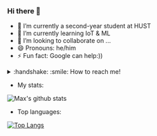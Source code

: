 ### Hi there 👋

- 🔭 I’m currently a second-year student at HUST
- 🌱 I’m currently learning IoT & ML
- 👯 I’m looking to collaborate on ...
- 😄 Pronouns: he/him
- ⚡ Fun fact: Google can help:))
 

<details>
  <summary>:handshake: :smile: How to reach me!
  </summary>
<br />
 
 - [My email](mailto:maxph22112000@gmail.com) 
 
 - [Facebook](https://www.facebook.com/profile.php?id=100010363235671)
 
 - [My CV](none.pdf)
 
</details>

- My stats:

![Max's github stats](https://github-readme-stats.vercel.app/api?username=manhph2211&hide=contribs,issues&show_icons=true)

- Top languages:

[![Top Langs](https://github-readme-stats.vercel.app/api/top-langs/?username=manhph2211&hide=jupyter%20notebook)](https://github.com/anuraghazra/github-readme-stats)



